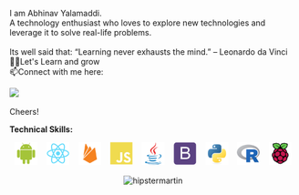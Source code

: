 I am Abhinav Yalamaddi.<br>A technology enthusiast who loves to explore new technologies and leverage it to solve real-life problems.<br /><br>
Its well said that:
“Learning never exhausts the mind.” – Leonardo da Vinci <br />
👨‍💻Let's Learn and grow<br />
 📫Connect with me here:<br />
 <p>
  <a href="https://www.linkedin.com/in/abhinav-yalamaddi-6b3036182/">
    <img src="https://img.shields.io/badge/abhinav-yalamaddi-6b3036182?style=flat&logo=linkedin">
  </a> 
</p>

Cheers!

<div>
  <b>Technical Skills: </b>
  <p align="center">
  <img src=https://github.com/devicons/devicon/blob/master/icons/android/android-original.svg alt=android width="40" height="40"/> &nbsp&nbsp
  <img src=https://github.com/devicons/devicon/blob/master/icons/react/react-original.svg alt=react width="40" height="40"/> &nbsp&nbsp
  <img src=https://github.com/devicons/devicon/blob/master/icons/firebase/firebase-plain.svg alt=firebase width="40" height="40"/> &nbsp&nbsp
  <img src=https://github.com/devicons/devicon/blob/master/icons/javascript/javascript-plain.svg alt=javascript width="40" height="40"/> &nbsp&nbsp 
  <img src=https://github.com/devicons/devicon/blob/master/icons/java/java-original.svg alt=java width="40" height="40"/> &nbsp&nbsp
  <img src=https://github.com/devicons/devicon/blob/master/icons/bootstrap/bootstrap-plain.svg alt=bootstrap width="40" height="40"/> &nbsp&nbsp
  <img src=https://github.com/devicons/devicon/blob/master/icons/python/python-original.svg alt=python width="40" height="40"/> &nbsp&nbsp
  <img src=https://github.com/devicons/devicon/blob/master/icons/r/r-original.svg alt=R width="40" height="40"/> &nbsp&nbsp
  <img src=https://github.com/devicons/devicon/blob/master/icons/raspberrypi/raspberrypi-original.svg alt=RaspberryPi3 width="40" height="40"/>
</p>
</div>

<p align="center">
  <img align="center" src="https://github-readme-stats.vercel.app/api?username=hipstermartin&show_icons=true" alt="hipstermartin" />
</p>
